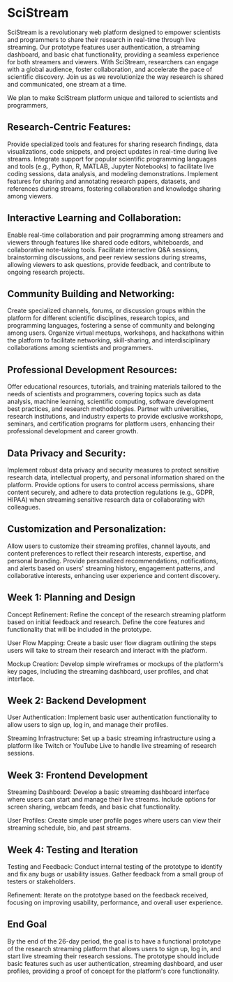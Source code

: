 # SciStream

SciStream is a revolutionary web platform designed to empower scientists and programmers to share their research in real-time through live streaming. Our prototype features user authentication, a streaming dashboard, and basic chat functionality, providing a seamless experience for both streamers and viewers. With SciStream, researchers can engage with a global audience, foster collaboration, and accelerate the pace of scientific discovery. Join us as we revolutionize the way research is shared and communicated, one stream at a time.

We plan to make SciStream platform unique and tailored to scientists and programmers, 

## Research-Centric Features:

Provide specialized tools and features for sharing research findings, data visualizations, code snippets, and project updates in real-time during live streams.
Integrate support for popular scientific programming languages and tools (e.g., Python, R, MATLAB, Jupyter Notebooks) to facilitate live coding sessions, data analysis, and modeling demonstrations.
Implement features for sharing and annotating research papers, datasets, and references during streams, fostering collaboration and knowledge sharing among viewers.

## Interactive Learning and Collaboration:

Enable real-time collaboration and pair programming among streamers and viewers through features like shared code editors, whiteboards, and collaborative note-taking tools.
Facilitate interactive Q&A sessions, brainstorming discussions, and peer review sessions during streams, allowing viewers to ask questions, provide feedback, and contribute to ongoing research projects.

## Community Building and Networking:

Create specialized channels, forums, or discussion groups within the platform for different scientific disciplines, research topics, and programming languages, fostering a sense of community and belonging among users.
Organize virtual meetups, workshops, and hackathons within the platform to facilitate networking, skill-sharing, and interdisciplinary collaborations among scientists and programmers.

## Professional Development Resources:

Offer educational resources, tutorials, and training materials tailored to the needs of scientists and programmers, covering topics such as data analysis, machine learning, scientific computing, software development best practices, and research methodologies.
Partner with universities, research institutions, and industry experts to provide exclusive workshops, seminars, and certification programs for platform users, enhancing their professional development and career growth.

## Data Privacy and Security:

Implement robust data privacy and security measures to protect sensitive research data, intellectual property, and personal information shared on the platform.
Provide options for users to control access permissions, share content securely, and adhere to data protection regulations (e.g., GDPR, HIPAA) when streaming sensitive research data or collaborating with colleagues.

## Customization and Personalization:

Allow users to customize their streaming profiles, channel layouts, and content preferences to reflect their research interests, expertise, and personal branding.
Provide personalized recommendations, notifications, and alerts based on users' streaming history, engagement patterns, and collaborative interests, enhancing user experience and content discovery.

## Week 1: Planning and Design

Concept Refinement: Refine the concept of the research streaming platform based on initial feedback and research. Define the core features and functionality that will be included in the prototype.

User Flow Mapping: Create a basic user flow diagram outlining the steps users will take to stream their research and interact with the platform.

Mockup Creation: Develop simple wireframes or mockups of the platform's key pages, including the streaming dashboard, user profiles, and chat interface.

## Week 2: Backend Development

User Authentication: Implement basic user authentication functionality to allow users to sign up, log in, and manage their profiles.

Streaming Infrastructure: Set up a basic streaming infrastructure using a platform like Twitch or YouTube Live to handle live streaming of research sessions.

## Week 3: Frontend Development

Streaming Dashboard: Develop a basic streaming dashboard interface where users can start and manage their live streams. Include options for screen sharing, webcam feeds, and basic chat functionality.

User Profiles: Create simple user profile pages where users can view their streaming schedule, bio, and past streams.

## Week 4: Testing and Iteration

Testing and Feedback: Conduct internal testing of the prototype to identify and fix any bugs or usability issues. Gather feedback from a small group of testers or stakeholders.

Refinement: Iterate on the prototype based on the feedback received, focusing on improving usability, performance, and overall user experience.

## End Goal

By the end of the 26-day period, the goal is to have a functional prototype of the research streaming platform that allows users to sign up, log in, and start live streaming their research sessions. The prototype should include basic features such as user authentication, streaming dashboard, and user profiles, providing a proof of concept for the platform's core functionality.


